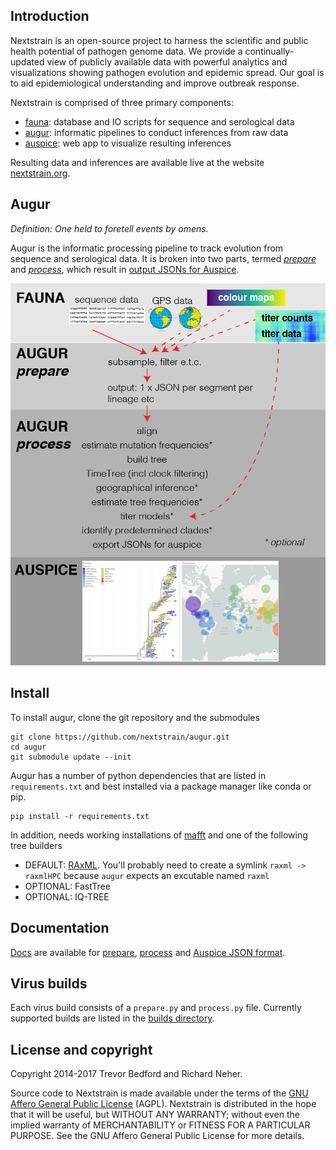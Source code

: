 ## Introduction

Nextstrain is an open-source project to harness the scientific and public health potential of pathogen genome data. We provide a continually-updated view of publicly available data with powerful analytics and visualizations showing pathogen evolution and epidemic spread. Our goal is to aid epidemiological understanding and improve outbreak response.

Nextstrain is comprised of three primary components:

* [fauna](https://github.com/nextstrain/fauna): database and IO scripts for sequence and serological data
* [augur](https://github.com/nextstrain/augur): informatic pipelines to conduct inferences from raw data
* [auspice](https://github.com/nextstrain/auspice): web app to visualize resulting inferences

Resulting data and inferences are available live at the website [nextstrain.org](http://nextstrain.org).

## Augur

*Definition: One held to foretell events by omens.*

Augur is the informatic processing pipeline to track evolution from sequence and serological data.  It is broken into two parts, termed [_prepare_](docs/prepare.md) and [_process_](docs/process.md), which result in [output JSONs for Auspice](docs/auspice_output.md).

![flowchart](docs/assets/flow.png)

## Install
To install augur, clone the git repository and the submodules
```
git clone https://github.com/nextstrain/augur.git
cd augur
git submodule update --init
```
Augur has a number of python dependencies that are listed in `requirements.txt` and best installed via a package manager like conda or pip.
```
pip install -r requirements.txt
```
In addition, needs working installations of [mafft](https://mafft.cbrc.jp/alignment/software/) and one of the following tree builders
  * DEFAULT: [RAxML](https://sco.h-its.org/exelixis/web/software/raxml/index.html). You'll probably need to create a symlink `raxml -> raxmlHPC` because `augur` expects an excutable named `raxml`
  * OPTIONAL: FastTree
  * OPTIONAL: IQ-TREE


## Documentation

[Docs](docs/) are available for [prepare](docs/prepare.md), [process](docs/process.md) and [Auspice JSON format](docs/auspice_output.md).

## Virus builds

Each virus build consists of a `prepare.py` and `process.py` file. Currently supported builds are listed in the [builds directory](builds/).

## License and copyright

Copyright 2014-2017 Trevor Bedford and Richard Neher.

Source code to Nextstrain is made available under the terms of the [GNU Affero General Public License](LICENSE.txt) (AGPL). Nextstrain is distributed in the hope that it will be useful, but WITHOUT ANY WARRANTY; without even the implied warranty of MERCHANTABILITY or FITNESS FOR A PARTICULAR PURPOSE.  See the GNU Affero General Public License for more details.
